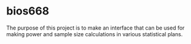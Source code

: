 # bios668

The purpose of this project is to make an interface that can be used for making power and sample size calculations in various statistical plans. 
